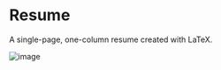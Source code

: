 # Resume
A single-page, one-column resume created with LaTeX.

![image](https://user-images.githubusercontent.com/77870751/230649205-cb701a39-03db-475a-af68-11106803f0b3.png)

